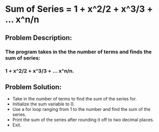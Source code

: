 # Sum of Series = 1 + x^2/2 + x^3/3 + … x^n/n

## Problem Description: 
### The program takes in the the number of terms and finds the sum of series: 
### 1 + x^2/2 + x^3/3 + … x^n/n.

## Problem Solution:
- Take in the number of terms to find the sum of the series for.
- Initialize the sum variable to 0.
- Use a for loop ranging from 1 to the number and find the sum of the series.
- Print the sum of the series after rounding it off to two decimal places.
- Exit.
